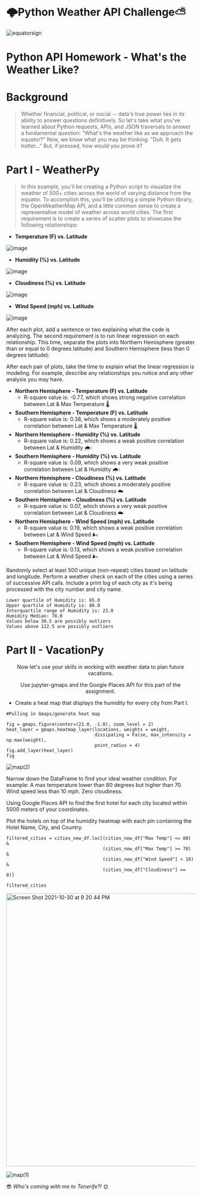 # 🌩️Python Weather API Challenge:partly_sunny:

![equatorsign](https://user-images.githubusercontent.com/91695375/139562767-fa1b31b4-e106-489e-b4b7-d5d32542a5db.png)


# Python API Homework - What's the Weather Like?

# Background
>Whether financial, political, or social -- data's true power lies in its ability to answer questions definitively. So let's take what you've learned about Python requests, APIs, and JSON traversals to answer a fundamental question: "What's the weather like as we approach the equator?"
Now, we know what you may be thinking: "Duh. It gets hotter..."
But, if pressed, how would you prove it?
>

# Part I - WeatherPy
>In this example, you'll be creating a Python script to visualize the weather of 500+ cities across the world of varying distance from the equator. To accomplish this, you'll be utilizing a simple Python library, the OpenWeatherMap API, and a little common sense to create a representative model of weather across world cities.
The first requirement is to create a series of scatter plots to showcase the following relationships:
>

>
- **Temperature (F) vs. Latitude**

![image](https://user-images.githubusercontent.com/91695375/139562655-9533a28f-26dd-4075-9f98-c24718b938f5.png)
>
- **Humidity (%) vs. Latitude**


![image](https://user-images.githubusercontent.com/91695375/139562679-c0ab1648-3211-42f1-80e4-056b2e54f74d.png)
>
- **Cloudiness (%) vs. Latitude**


![image](https://user-images.githubusercontent.com/91695375/139562687-316fc966-c4b2-4e84-858a-37a64fcb770d.png)
>
- **Wind Speed (mph) vs. Latitude**


![image](https://user-images.githubusercontent.com/91695375/139562691-4da656ff-4e7d-4c81-8b59-8123ba28f965.png)

>
After each plot, add a sentence or two explaining what the code is analyzing.
The second requirement is to run linear regression on each relationship. This time, separate the plots into Northern Hemisphere (greater than or equal to 0 degrees latitude) and Southern Hemisphere (less than 0 degrees latitude):

After each pair of plots, take the time to explain what the linear regression is modeling. For example, describe any relationships you notice and any other analysis you may have.
>
>
- **Northern Hemisphere - Temperature (F) vs. Latitude**
  - R-square value is: -0.77, which shows strong negative correlation between Lat & Max Temperature 🌡️
- **Southern Hemisphere - Temperature (F) vs. Latitude**
  - R-square value is: 0.38, which shows a moderately positive correlation between Lat & Max Temperature 🌡️
- **Northern Hemisphere - Humidity (%) vs. Latitude**
  - R-square value is: 0.22, which shows a weak positive correlation between Lat & Humidity 🌧️💧
- **Southern Hemisphere - Humidity (%) vs. Latitude**
  - R-square value is: 0.09, which shows a very weak positive correlation between Lat & Humidity 🌧️💧
- **Northern Hemisphere - Cloudiness (%) vs. Latitude**
  - R-square value is: 0.23, which shows a moderately positive correlation between Lat & Cloudiness ☁️
- **Southern Hemisphere - Cloudiness (%) vs. Latitude**
  - R-square value is: 0.07, which shows a very weak positive correlation between Lat & Cloudiness ☁️
- **Northern Hemisphere - Wind Speed (mph) vs. Latitude**
  - R-square value is: 0.19, which shows a weak positive correlation between Lat & Wind Speed 🌬️
- **Southern Hemisphere - Wind Speed (mph) vs. Latitude**
  - R-square value is: 0.13, which shows a weak positive correlation between Lat & Wind Speed 🌬️
>
>
Randomly select at least 500 unique (non-repeat) cities based on latitude and longitude.
Perform a weather check on each of the cities using a series of successive API calls.
Include a print log of each city as it's being processed with the city number and city name.
```
Lower quartile of Humidity is: 65.0
Upper quartile of Humidity is: 88.0
Interquartile range of Humidity is: 23.0
Humidity Median: 78.0 
Values below 30.5 are possibly outliers
Values above 122.5 are possibly outliers
```


# Part II - VacationPy
<p align="center"> Now let's use your skills in working with weather data to plan future vacations.</p>
<p align="center"> Use jupyter-gmaps and the Google Places API for this part of the assignment. </p>

- Create a heat map that displays the humidity for every city from Part I.
```
#Pulling in Gmaps/generate heat map

fig = gmaps.figure(center=(22.0, -1.0), zoom_level = 2)
heat_layer = gmaps.heatmap_layer(locations, weights = weight, 
                                 dissipating = False, max_intensity = np.max(weight),
                                 point_radius = 4)
fig.add_layer(heat_layer)
fig
```
![map(2)](https://user-images.githubusercontent.com/91695375/139562831-225d86b1-0c0d-4ea7-9a5e-cd597e59bd8d.png)


Narrow down the DataFrame to find your ideal weather condition. For example:
A max temperature lower than 80 degrees but higher than 70.
Wind speed less than 10 mph.
Zero cloudiness.

Using Google Places API to find the first hotel for each city located within 5000 meters of your coordinates.

Plot the hotels on top of the humidity heatmap with each pin containing the Hotel Name, City, and Country.
```
filtered_cities = cities_new_df.loc[(cities_new_df["Max Temp"] <= 80) & 
                                    (cities_new_df["Max Temp"] >= 70) & 
                                    (cities_new_df["Wind Speed"] < 10) &  
                                    (cities_new_df["Cloudiness"] == 0)]
                                
filtered_cities
```
<img width="728" alt="Screen Shot 2021-10-30 at 9 20 44 PM" src="https://user-images.githubusercontent.com/91695375/139562890-edfe60a1-c783-4d51-a19c-fbdebadee53c.png">

![map(1)](https://user-images.githubusercontent.com/91695375/139562815-570a6825-016a-47b9-8c24-29b4029bb4f9.png)

😎 *Who's coming with me to Tenerife?!* 🌞
